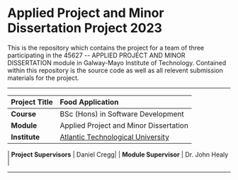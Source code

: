 # Applied Project and Minor Dissertation Project 2023

This is the repository which contains the project for a team of three participating in the 45627 -- APPLIED PROJECT AND MINOR DISSERTATION module in Galway-Mayo Institute of Technology. Contained within this repository is the source code as well as all relevent submission materials for the project.

***

| **Project Title** | Food Application
| :------------- |:-------------|
| **Course**              | BSc (Hons) in Software Development |
| **Module**              | Applied Project and Minor Dissertation |
| **Institute**           | [Atlantic Technological University](https://www.atu.ie/) |

| **Project Supervisors**     | Daniel Cregg|
| **Module Supervisor**   | Dr. John Healy |


***